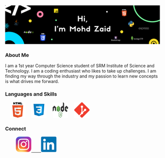 ![Zaid's GitHub Banner](./assets/GitHubHeader.png)
### About Me
I am a 1st year Computer Science student of SRM Institute of Science and Technology. I am a coding enthusiast who likes to take up challenges. I am finding my way through the industry and my passion to learn new concepts is what drives me forward.

### Languages and Skills
&nbsp;&nbsp;&nbsp;
<img
      src="./assets/icons/htmlIcon.png"
      alt="html"
      width="50"
      height="50"/>
      &nbsp;&nbsp;&nbsp;
<img
      src="./assets/icons/cssIcon.png"
      alt="css"
      width="50"
      height="50"/>
      &nbsp;&nbsp;&nbsp;
<img
      src="./assets/icons/nodeIcon.png"
      alt="node"
      width="50"
      height="50"/>
      &nbsp;&nbsp;&nbsp;
<img
      src="./assets/icons/gitIcon.png"
      alt="git"
      width="50"
      height="50"/>
      &nbsp;&nbsp;&nbsp;

<h3>Connect</h3>
</a>
&nbsp;&nbsp;&nbsp;&nbsp;&nbsp;&nbsp;&nbsp;&nbsp;
    <a href="https://www.instagram.com/zaid.js/" target="_blank">
    <img
      src="./assets/icons/instaIcon.png"
      alt="instagram"
      width="50"
      height="50"/>
    <a href="https://www.linkedin.com/in/mohd-zaid-17713221a/" target="_blank">
    &nbsp;&nbsp;&nbsp;&nbsp;&nbsp;&nbsp;
    <img
      src="./assets/icons/linkedinIcon.png"
      alt="instagram"
      width="50"
      height="50"
    />
</a>
<!--
**zaidtab123/zaidtab123** is a ✨ _special_ ✨ repository because its `README.md` (this file) appears on your GitHub profile.

Here are some ideas to get you started:

- 🔭 I’m currently working on ...
- 🌱 I’m currently learning ...
- 👯 I’m looking to collaborate on ...
- 🤔 I’m looking for help with ...
- 💬 Ask me about ...
- 📫 How to reach me: ...
- 😄 Pronouns: ...
- ⚡ Fun fact: ...
-->
